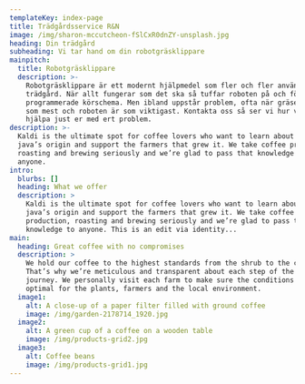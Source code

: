 ```yaml
---
templateKey: index-page
title: Trädgårdsservice R&N
image: /img/sharon-mccutcheon-fSlCxR0dnZY-unsplash.jpg
heading: Din trädgård
subheading: Vi tar hand om din robotgräsklippare
mainpitch:
  title: Robotgräsklippare
  description: >-
    Robotgräsklippare är ett modernt hjälpmedel som fler och fler använder i sin
    trädgård. När allt fungerar som det ska så tuffar roboten på och följer sitt
    programmerade körschema. Men ibland uppstår problem, ofta när gräset växer
    som mest och roboten är som viktigast. Kontakta oss så ser vi hur vi kan
    hjälpa just er med ert problem. 
description: >-
  Kaldi is the ultimate spot for coffee lovers who want to learn about their
  java’s origin and support the farmers that grew it. We take coffee production,
  roasting and brewing seriously and we’re glad to pass that knowledge to
  anyone.
intro:
  blurbs: []
  heading: What we offer
  description: >
    Kaldi is the ultimate spot for coffee lovers who want to learn about their
    java’s origin and support the farmers that grew it. We take coffee
    production, roasting and brewing seriously and we’re glad to pass that
    knowledge to anyone. This is an edit via identity...
main:
  heading: Great coffee with no compromises
  description: >
    We hold our coffee to the highest standards from the shrub to the cup.
    That’s why we’re meticulous and transparent about each step of the coffee’s
    journey. We personally visit each farm to make sure the conditions are
    optimal for the plants, farmers and the local environment.
  image1:
    alt: A close-up of a paper filter filled with ground coffee
    image: /img/garden-2178714_1920.jpg
  image2:
    alt: A green cup of a coffee on a wooden table
    image: /img/products-grid2.jpg
  image3:
    alt: Coffee beans
    image: /img/products-grid1.jpg
---
```


